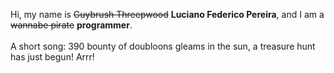 Hi, my name is ~~Guybrush Threepwood~~ **Luciano Federico Pereira**, and I am a ~~wannabe pirate~~ **programmer**.<br><br>A short song: 390 bounty of doubloons gleams in the sun, a treasure hunt has just begun! Arrr!
